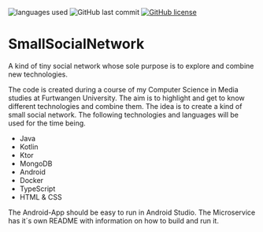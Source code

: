 ![languages used](https://img.shields.io/github/languages/count/AljoshaVieth/SmallSocialNetwork)
![GitHub last commit](https://img.shields.io/github/last-commit/AljoshaVieth/SmallSocialNetwork)
[![GitHub license](https://img.shields.io/badge/license-Apache%20License%202.0-blue.svg?style=flat)](https://www.apache.org/licenses/LICENSE-2.0)
# SmallSocialNetwork
A kind of tiny social network whose sole purpose is to explore and combine new technologies.

The code is created during a course of my Computer Science in Media studies at Furtwangen University. The aim is to highlight and get to know different technologies and combine them. The idea is to create a kind of small social network. The following technologies and languages will be used for the time being.

* Java
* Kotlin
* Ktor
* MongoDB
* Android
* Docker
* TypeScript
* HTML & CSS

The Android-App should be easy to run in Android Studio. The Microservice has it´s own README with information on how to build and run it. 


